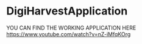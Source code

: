 # DigiHarvestApplication
YOU CAN FIND THE WORKING APPLICATION HERE
https://www.youtube.com/watch?v=nZ-iMfqKOrg

